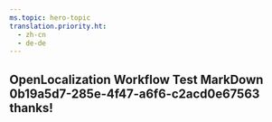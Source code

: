 ```yaml
---
ms.topic: hero-topic
translation.priority.ht: 
  - zh-cn
  - de-de
---
```

## OpenLocalization Workflow Test MarkDown 0b19a5d7-285e-4f47-a6f6-c2acd0e67563 thanks!
